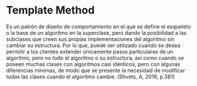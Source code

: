 # Template Method 
Es un patrón de diseño de comportamiento en el que se define el esqueleto o la base de un algoritmo en la superclase, pero dando la posibilidad a las subclases que creen sus propias implementaciones del algoritmo sin cambiar su estructura.
Por lo que, puede ser utilizado cuando se desea permitir a los clientes extender únicamente pasos particulares de un algoritmo, pero no todo el algoritmo o su estructura, así como cuando se poseen muchas clases con algoritmos casi idénticos, pero con algunas diferencias mínimas, de modo que se presente la necesidad de modificar todas las clases cuando el algoritmo cambie.
(Shvets, A, 2019, p.381) 
